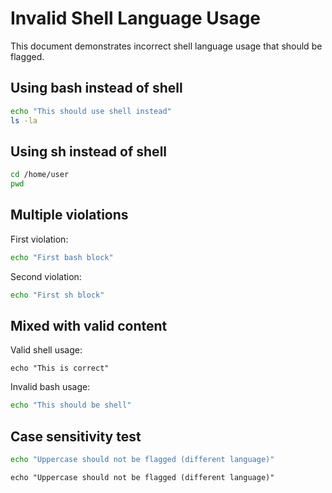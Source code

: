 # Invalid Shell Language Usage

This document demonstrates incorrect shell language usage that should be flagged.

## Using bash instead of shell

```bash
echo "This should use shell instead"
ls -la
```

## Using sh instead of shell

```sh
cd /home/user
pwd
```

## Multiple violations

First violation:

```bash
echo "First bash block"
```

Second violation:

```sh
echo "First sh block"
```

## Mixed with valid content

Valid shell usage:

```shell
echo "This is correct"
```

Invalid bash usage:

```bash
echo "This should be shell"
```

## Case sensitivity test

```BASH
echo "Uppercase should not be flagged (different language)"
```

```SH
echo "Uppercase should not be flagged (different language)"
```